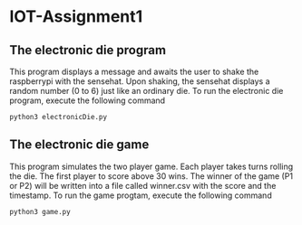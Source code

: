 # IOT-Assignment1

## The electronic die program
This program displays a message and awaits the user to shake the raspberrypi with the sensehat. Upon shaking, the sensehat displays a random number (0 to 6) just like an ordinary die. To run the electronic die program, execute 
the following command

`python3 electronicDie.py`

## The electronic die game
This program simulates the two player game.
Each player takes turns rolling the die.
The first player to score above 30 wins.
The winner of the game (P1 or P2) will be written into a file called winner.csv with the score and the timestamp.
To run the game progtam, execute the following command

`python3 game.py`
